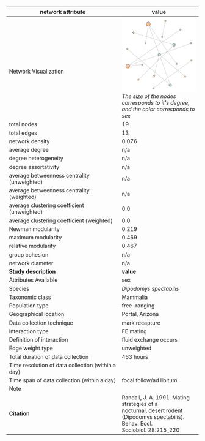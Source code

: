 network attribute|value
---|---
<img width=2500> Network Visualization | ![NetworkImage](/Networks/Visualizations/kangaroo_rat_randall_sexual_network.png) *The size of the nodes corresponds to it's degree, and the color corresponds to sex*
total nodes|19
total edges|13
network density|0.076
average degree|n/a
degree heterogeneity|n/a
degree assortativity|n/a
average betweenness centrality (unweighted)|n/a
average betweenness centrality (weighted)|n/a
average clustering coefficient (unweighted)|0.0
average clustering coefficient (weighted)|0.0
Newman modularity|0.219
maximum modularity|0.469
relative modularity|0.467
group cohesion|n/a
network diameter|n/a
**Study description**|**value**
Attributes Available|sex
Species|*Dipodomys spectabilis*
Taxonomic class|Mammalia
Population type|free-ranging
Geographical location|Portal, Arizona
Data collection technique|mark recapture
Interaction type|FE mating
Definition of interaction|fluid exchange occurs
Edge weight type|unweighted
Total duration of data collection|463 hours
Time resolution of data collection (within a day)|
Time span of data collection (within a day)|focal follow/ad libitum
Note|
**Citation** | Randall, J. A. 1991. Mating strategies of a <br> nocturnal, desert rodent (Dipodomys spectabilis). Behav. Ecol. <br> Sociobiol. 28:215_220
